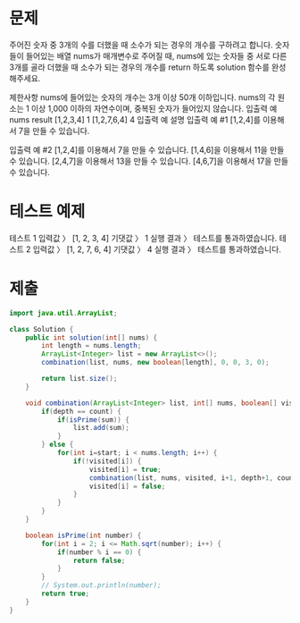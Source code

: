 # 문제
주어진 숫자 중 3개의 수를 더했을 때 소수가 되는 경우의 개수를 구하려고 합니다. 숫자들이 들어있는 배열 nums가 매개변수로 주어질 때, nums에 있는 숫자들 중 서로 다른 3개를 골라 더했을 때 소수가 되는 경우의 개수를 return 하도록 solution 함수를 완성해주세요.

제한사항
nums에 들어있는 숫자의 개수는 3개 이상 50개 이하입니다.
nums의 각 원소는 1 이상 1,000 이하의 자연수이며, 중복된 숫자가 들어있지 않습니다.
입출력 예
nums	result
[1,2,3,4]	1
[1,2,7,6,4]	4
입출력 예 설명
입출력 예 #1
[1,2,4]를 이용해서 7을 만들 수 있습니다.

입출력 예 #2
[1,2,4]를 이용해서 7을 만들 수 있습니다.
[1,4,6]을 이용해서 11을 만들 수 있습니다.
[2,4,7]을 이용해서 13을 만들 수 있습니다.
[4,6,7]을 이용해서 17을 만들 수 있습니다.

# 테스트 예제
테스트 1
입력값 〉	[1, 2, 3, 4]
기댓값 〉	1
실행 결과 〉	테스트를 통과하였습니다.
테스트 2
입력값 〉	[1, 2, 7, 6, 4]
기댓값 〉	4
실행 결과 〉	테스트를 통과하였습니다.

# 제출
```java
import java.util.ArrayList;

class Solution {
    public int solution(int[] nums) {
        int length = nums.length;
        ArrayList<Integer> list = new ArrayList<>();
        combination(list, nums, new boolean[length], 0, 0, 3, 0);

        return list.size();
    }

    void combination(ArrayList<Integer> list, int[] nums, boolean[] visited, int start, int depth, int count, int sum) {
        if(depth == count) {
            if(isPrime(sum)) {
                list.add(sum);
            }
        } else {
            for(int i=start; i < nums.length; i++) {
                if(!visited[i]) {
                    visited[i] = true;
                    combination(list, nums, visited, i+1, depth+1, count, sum+nums[i]);
                    visited[i] = false;
                }
            }
        }
    }

    boolean isPrime(int number) {
        for(int i = 2; i <= Math.sqrt(number); i++) {
            if(number % i == 0) {
                return false;
            }
        }
        // System.out.println(number);
        return true;
    }
}
```